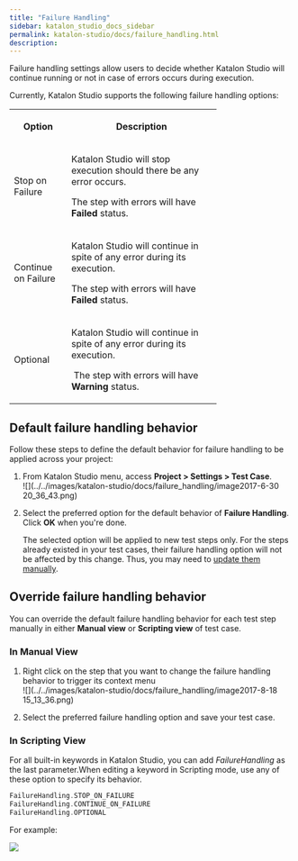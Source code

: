 ```yaml
---
title: "Failure Handling" 
sidebar: katalon_studio_docs_sidebar
permalink: katalon-studio/docs/failure_handling.html 
description: 
---
```

Failure handling settings allow users to decide whether Katalon Studio will continue running or not in case of errors occurs during execution.

Currently, Katalon Studio supports the following failure handling options:

<table class="wrapped relative-table confluenceTable" style="width: 72.9233%;"><colgroup><col style="width: 27.7412%;"><col style="width: 72.2588%;"></colgroup><tbody><tr class="xtr-0"><th class="xtd-0-0 confluenceTh"><p><strong>Option</strong></p></th><th class="xtd-0-1 confluenceTh"><p><strong>Description</strong></p></th></tr><tr class="xtr-1"><td class="xtd-1-0 confluenceTd"><p>Stop on Failure</p></td><td class="xtd-1-1 confluenceTd"><p>Katalon Studio will stop execution should there be any error occurs.</p><p>The step with errors will have <strong>Failed</strong> status.</p></td></tr><tr class="xtr-2"><td class="xtd-2-0 confluenceTd"><p>Continue on Failure</p></td><td class="xtd-2-1 confluenceTd"><p>Katalon Studio will continue in spite of any error during its execution.</p><p><span>The step with errors will have <strong>Failed</strong> status</span>.</p></td></tr><tr class="xtr-3"><td class="xtd-3-0 confluenceTd"><p>Optional</p></td><td class="xtd-3-1 confluenceTd"><p><span><span>Katalon Studio will continue in spite of any error during its execution.</span></span></p><p><span><span>&nbsp;</span><span>The step with errors will have </span></span><strong>Warning</strong> status.</p></td></tr></tbody></table>

Default failure handling behavior
---------------------------------

Follow these steps to define the default behavior for failure handling to be applied across your project:

1.  From Katalon Studio menu, access **Project > Settings > Test Case**.   
    ![](../../images/katalon-studio/docs/failure_handling/image2017-6-30 20_36_43.png)  
      
    
2.  Select the preferred option for the default behavior of **Failure Handling**. Click **OK** when you're done.
    
    The selected option will be applied to new test steps only. For the steps already existed in your test cases, their failure handling option will not be affected by this change. Thus, you may need to [update them manually](https://docs.katalon.com/display/KD/Failure+handling#Failurehandling-Overridefailurehandlingbehavior).
    

Override failure handling behavior
----------------------------------

You can override the default failure handling behavior for each test step manually in either **Manual view** or **Scripting view** of test case. 

### In Manual View

1.  Right click on the step that you want to change the failure handling behavior to trigger its context menu  
    ![](../../images/katalon-studio/docs/failure_handling/image2017-8-18 15_13_36.png)  
      
    
2.  Select the preferred failure handling option and save your test case.  

### In Scripting View

For all built-in keywords in Katalon Studio, you can add _FailureHandling_ as the last parameter.When editing a keyword in Scripting mode, use any of these option to specify its behavior.

```groovy
FailureHandling.STOP_ON_FAILURE
FailureHandling.CONTINUE_ON_FAILURE
FailureHandling.OPTIONAL
```

For example:

![](../../images/katalon-studio/docs/failure_handling/23.png)